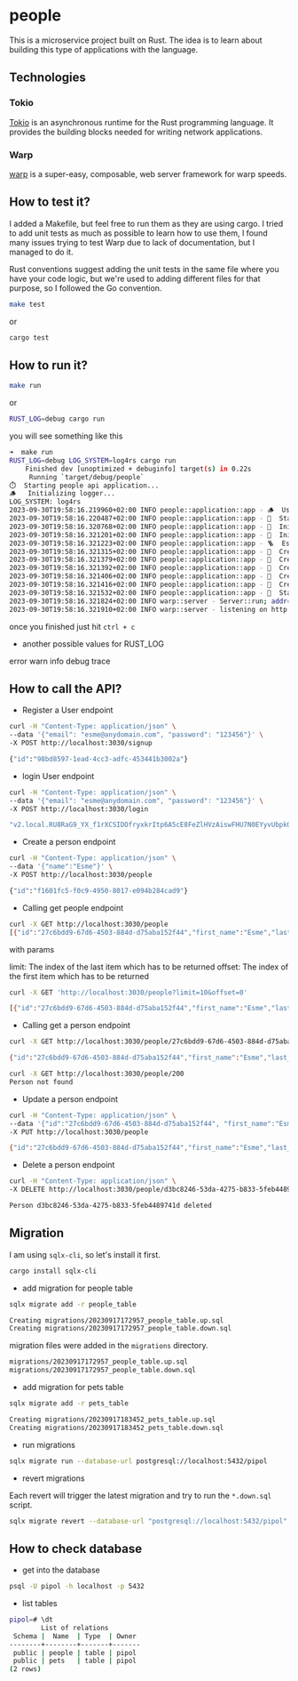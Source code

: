 # people

This is a microservice project built on Rust. The idea is to learn about building this type of applications with the language.

## Technologies

### Tokio
[Tokio](https://tokio.rs) is an asynchronous runtime for the Rust programming language. It provides the building blocks needed for writing network applications.

### Warp
[warp](https://docs.rs/warp/latest/warp/) is a super-easy, composable, web server framework for warp speeds.

## How to test it?

I added a Makefile, but feel free to run them as they are using cargo. I tried to add unit tests as much as possible to learn how to use them, I found many issues trying to test Warp due to lack of documentation, but I managed to do it.

Rust conventions suggest adding the unit tests in the same file where you have your code logic, but we're used to adding different files for that purpose, so I followed the Go convention.

```sh
make test
```

or

```sh
cargo test
```

## How to run it?

```sh
make run
```

or

```sh
RUST_LOG=debug cargo run
```

you will see something like this

```sh
➜  make run
RUST_LOG=debug LOG_SYSTEM=log4rs cargo run
    Finished dev [unoptimized + debuginfo] target(s) in 0.22s
     Running `target/debug/people`
⏱️	Starting people api application...
🪵	Initializing logger...
LOG_SYSTEM: log4rs
2023-09-30T19:58:16.219960+02:00 INFO people::application::app - 🪵	Using log4rs
2023-09-30T19:58:16.220487+02:00 INFO people::application::app - 🗿	Starting database connection...
2023-09-30T19:58:16.320768+02:00 INFO people::application::app - 🔎	Initializing censorious mechanism...
2023-09-30T19:58:16.321201+02:00 INFO people::application::app - 🔮	Initializing people handler...
2023-09-30T19:58:16.321223+02:00 INFO people::application::app - 🪜 	Establishing API routes...
2023-09-30T19:58:16.321315+02:00 INFO people::application::app - 👥	Creating people endpoint: GET /people
2023-09-30T19:58:16.321379+02:00 INFO people::application::app - 👤	Creating get person endpoint: GET /people/{id}
2023-09-30T19:58:16.321392+02:00 INFO people::application::app - 👤	Creating update person endpoint: PUT /people
2023-09-30T19:58:16.321406+02:00 INFO people::application::app - 👤	Creating add person endpoint: POST /people
2023-09-30T19:58:16.321416+02:00 INFO people::application::app - 👤	Creating delete person endpoint: DELETE /people/{id}
2023-09-30T19:58:16.321532+02:00 INFO people::application::app - 🍏	Starting server at :3030
2023-09-30T19:58:16.321824+02:00 INFO warp::server - Server::run; addr=127.0.0.1:3030
2023-09-30T19:58:16.321910+02:00 INFO warp::server - listening on http://127.0.0.1:3030
```

once you finished just hit `ctrl + c`

* another possible values for RUST_LOG

error
warn
info
debug
trace

## How to call the API?

* Register a User endpoint

```sh
curl -H "Content-Type: application/json" \
--data '{"email": "esme@anydomain.com", "password": "123456"}' \
-X POST http://localhost:3030/signup

{"id":"98bd8597-1ead-4cc3-adfc-453441b3002a"}
```

* login User endpoint

```sh
curl -H "Content-Type: application/json" \
--data '{"email": "esme@anydomain.com", "password": "123456"}' \
-X POST http://localhost:3030/login

"v2.local.RU8RaG9_YX_f1rXCSIDOfryxkrItp6A5cE8FeZlHVzAiswFHU7N0EYyvUbpkQIbVPD5meuxA6a0ZyDJT_Hnv3pp685U8Hm0Z38BYgPBMuBbcd3Tn0bg2eBHEoBj-L0TcOwhOKD_UwzSQEFq07cI9EIdoo1HiGejRBblYQuqsRhZJWBmKaOk3pG01hadgUzvLMauKYg6RdazW8o9zyFX17IAojeQehaHNl0CSN95DGhFALxhTbdCpbBK0aG4JVmWKXDoYC5GFUD-IkkV02wAx1BQDBjTO4-8cYpjCRzxuBpFjE4mIS7FenPJ3T4s-QS4herES3gLDzpfRtlQ8Du6nGzZYD9GGF0_0bK5BZSk.a2V5LWlkOmdhbmRhbGYw"
```

* Create a person endpoint

```sh
curl -H "Content-Type: application/json" \
--data '{"name":"Esme"}' \
-X POST http://localhost:3030/people

{"id":"f1601fc5-f0c9-4950-8017-e094b284cad9"}
```

* Calling get people endpoint

```sh
curl -X GET http://localhost:3030/people
[{"id":"27c6bdd9-67d6-4503-884d-d75aba152f44","first_name":"Esme","last_name":"Esme"},{"id":"d49aed14-b5b0-4e49-972f-f823817ed93d","first_name":"Fernando","last_name":"Fernando"}]
```

with params

limit: The index of the last item which has to be returned
offset: The index of the first item which has to be returned

```sh
curl -X GET 'http://localhost:3030/people?limit=10&offset=0'

[{"id":"27c6bdd9-67d6-4503-884d-d75aba152f44","first_name":"Esme","last_name":"Esme"},{"id":"d49aed14-b5b0-4e49-972f-f823817ed93d","first_name":"Fernando","last_name":"Fernando"}]
```

* Calling get a person endpoint

```sh
curl -X GET http://localhost:3030/people/27c6bdd9-67d6-4503-884d-d75aba152f44

{"id":"27c6bdd9-67d6-4503-884d-d75aba152f44","first_name":"Esme","last_name":"Esme"}
```

```sh
curl -X GET http://localhost:3030/people/200
Person not found
```

* Update a person endpoint

```sh
curl -H "Content-Type: application/json" \
--data '{"id":"27c6bdd9-67d6-4503-884d-d75aba152f44", "first_name":"Esme", "last_name":"Emse"}' \
-X PUT http://localhost:3030/people

{"id":"27c6bdd9-67d6-4503-884d-d75aba152f44","first_name":"Esme","last_name":"Emse"}
```

* Delete a person endpoint

```sh
curl -H "Content-Type: application/json" \
-X DELETE http://localhost:3030/people/d3bc8246-53da-4275-b833-5feb4489741d

Person d3bc8246-53da-4275-b833-5feb4489741d deleted
```

## Migration

I am using `sqlx-cli`, so let's install it first.

```sh
cargo install sqlx-cli
```

* add migration for people table

```sh
sqlx migrate add -r people_table

Creating migrations/20230917172957_people_table.up.sql
Creating migrations/20230917172957_people_table.down.sql
```

migration files were added in the `migrations` directory.

```sh
migrations/20230917172957_people_table.up.sql
migrations/20230917172957_people_table.down.sql
```

* add migration for pets table

```sh
sqlx migrate add -r pets_table

Creating migrations/20230917183452_pets_table.up.sql
Creating migrations/20230917183452_pets_table.down.sql
```

* run migrations

```sh
sqlx migrate run --database-url postgresql://localhost:5432/pipol
```

* revert migrations

Each revert will trigger the latest migration and try to run the `*.down.sql` script.

```sh
sqlx migrate revert --database-url "postgresql://localhost:5432/pipol"
```

## How to check database

* get into the database
```sh
psql -U pipol -h localhost -p 5432
```

* list tables
```sh
pipol=# \dt
        List of relations
 Schema |  Name  | Type  | Owner
--------+--------+-------+-------
 public | people | table | pipol
 public | pets   | table | pipol
(2 rows)
```
